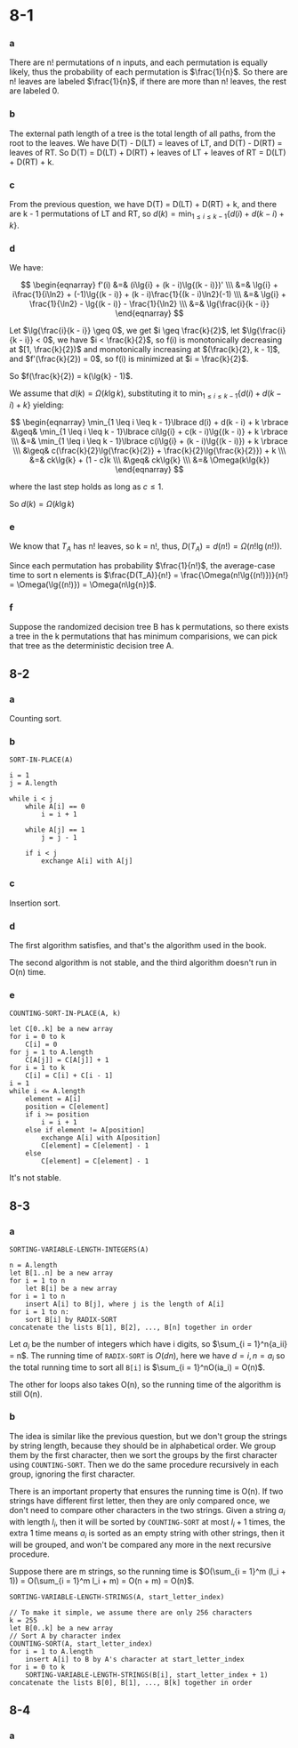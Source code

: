 # 8-1
### a
There are n! permutations of n inputs, and each permutation is equally likely, thus the probability of each permutation is $\frac{1}{n}$. So there are n! leaves are labeled $\frac{1}{n}$, if there are more than n! leaves, the rest are labeled 0.

### b
The external path length of a tree is the total length of all paths, from the root to the leaves. We have D(T) - D(LT) = leaves of LT, and D(T) - D(RT) = leaves of RT. So D(T) = D(LT) + D(RT) + leaves of LT + leaves of RT = D(LT) + D(RT) + k.

### c
From the previous question, we have D(T) = D(LT) + D(RT) + k, and there are k - 1 permutations of LT and RT, so $d(k) = \min_{1 \leq i \leq k - 1}\lbrace d(i) + d(k - i) + k \rbrace$.

### d
We have:

$$
\begin{eqnarray}
f'(i) &=& (i\lg{i} + (k - i)\lg{(k - i)})' \\\
&=& \lg{i} + i\frac{1}{i\ln2} + (-1)\lg{(k - i)} + (k - i)\frac{1}{(k - i)\ln2}(-1) \\\
&=& \lg{i} + \frac{1}{\ln2} - \lg{(k - i)} - \frac{1}{\ln2} \\\
&=& \lg{\frac{i}{k - i}}
\end{eqnarray}
$$

Let $\lg{\frac{i}{k - i}} \geq 0$, we get $i \geq \frac{k}{2}$, let $\lg{\frac{i}{k - i}} < 0$, we have $i < \frac{k}{2}$, so f(i) is monotonically decreasing at $[1, \frac{k}{2})$ and monotonically increasing at $(\frac{k}{2}, k - 1]$, and $f'(\frac{k}{2}) = 0$, so f(i) is minimized at $i = \frac{k}{2}$.

So $f(\frac{k}{2}) = k(\lg{k} - 1)$.

We assume that $d(k) = \Omega(k\lg{k})$, substituting it to $\min_{1 \leq i \leq k - 1}\lbrace d(i) + d(k - i) + k \rbrace$ yielding:

$$
\begin{eqnarray}
\min_{1 \leq i \leq k - 1}\lbrace d(i) + d(k - i) + k \rbrace &\geq& \min_{1 \leq i \leq k - 1}\lbrace ci\lg{i} + c(k - i)\lg{(k - i)} + k \rbrace \\\
&=& \min_{1 \leq i \leq k - 1}\lbrace c(i\lg{i} + (k - i)\lg{(k - i)}) + k \rbrace \\\
&\geq& c(\frac{k}{2}\lg{\frac{k}{2}} + \frac{k}{2}\lg{\frac{k}{2}}) + k \\\
&=& ck\lg{k} + (1 - c)k \\\
&\geq& ck\lg{k} \\\
&=& \Omega(k\lg{k})
\end{eqnarray}
$$

where the last step holds as long as $c \leq 1$.

So $d(k) = \Omega(k\lg{k})$

### e
We know that $T_A$ has n! leaves, so k = n!, thus, $D(T_A) = d(n!) = \Omega(n!\lg{(n!)})$.

Since each permutation has probability $\frac{1}{n!}$, the average-case time to sort n elements is $\frac{D(T_A)}{n!} = \frac{\Omega(n!\lg{(n!)})}{n!} = \Omega(\lg{(n!)}) = \Omega(n\lg{n})$.

### f
Suppose the randomized decision tree B has k permutations, so there exists a tree in the k permutations that has minimum comparisions, we can pick that tree as the deterministic decision tree A.

## 8-2
### a
Counting sort.

### b
```
SORT-IN-PLACE(A)

i = 1
j = A.length

while i < j
    while A[i] == 0
        i = i + 1

    while A[j] == 1
        j = j - 1

    if i < j
        exchange A[i] with A[j]
```

### c
Insertion sort.

### d
The first algorithm satisfies, and that's the algorithm used in the book.

The second algorithm is not stable, and the third algorithm doesn't run in O(n) time.

### e
```
COUNTING-SORT-IN-PLACE(A, k)

let C[0..k] be a new array
for i = 0 to k
    C[i] = 0
for j = 1 to A.length
    C[A[j]] = C[A[j]] + 1
for i = 1 to k
    C[i] = C[i] + C[i - 1]
i = 1
while i <= A.length
    element = A[i]
    position = C[element]
    if i >= position
        i = i + 1
    else if element != A[position]
        exchange A[i] with A[position]
        C[element] = C[element] - 1
    else
        C[element] = C[element] - 1
```

It's not stable.

## 8-3
### a
```
SORTING-VARIABLE-LENGTH-INTEGERS(A)

n = A.length
let B[1..n] be a new array
for i = 1 to n
    let B[i] be a new array
for i = 1 to n
    insert A[i] to B[j], where j is the length of A[i]
for i = 1 to n:
    sort B[i] by RADIX-SORT
concatenate the lists B[1], B[2], ..., B[n] together in order
```

Let $a_i$ be the number of integers which have i digits, so $\sum_{i = 1}^n{a_ii} = n$. The running time of `RADIX-SORT` is $O(dn)$, here we have $d = i, n = a_i$ so the total running time to sort all `B[i]` is $\sum_{i = 1}^nO(ia_i) = O(n)$.

The other for loops also takes O(n), so the running time of the algorithm is still O(n).

### b
The idea is similar like the previous question, but we don't group the strings by string length, because they should be in alphabetical order. We group them by the first character, then we sort the groups by the first character using `COUNTING-SORT`. Then we do the same procedure recursively in each group, ignoring the first character.

There is an important property that ensures the running time is O(n). If two strings have different first letter, then they are only compared once, we don't need to compare other characters in the two strings. Given a string $a_i$ with length $l_i$, then it will be sorted by `COUNTING-SORT` at most $l_i + 1$ times, the extra 1 time means $a_i$ is sorted as an empty string with other strings, then it will be grouped, and won't be compared any more in the next recursive procedure.

Suppose there are m strings, so the running time is $O(\sum_{i = 1}^m (l_i + 1)) = O(\sum_{i = 1}^m l_i + m) = O(n + m) = O(n)$.

```
SORTING-VARIABLE-LENGTH-STRINGS(A, start_letter_index)

// To make it simple, we assume there are only 256 characters
k = 255
let B[0..k] be a new array
// Sort A by character index
COUNTING-SORT(A, start_letter_index)
for i = 1 to A.length
    insert A[i] to B by A's character at start_letter_index
for i = 0 to k
    SORTING-VARIABLE-LENGTH-STRINGS(B[i], start_letter_index + 1)
concatenate the lists B[0], B[1], ..., B[k] together in order
```

## 8-4
### a
